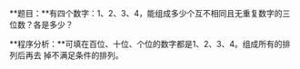 **题目：**有四个数字：1、2、3、4，能组成多少个互不相同且无重复数字的三位数？各是多少？

**程序分析：**可填在百位、十位、个位的数字都是1、2、3、4。组成所有的排列后再去 掉不满足条件的排列。